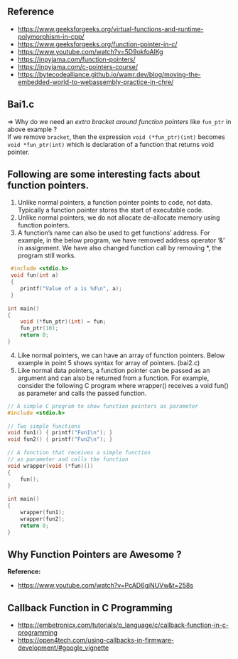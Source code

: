 ## Reference
- https://www.geeksforgeeks.org/virtual-functions-and-runtime-polymorphism-in-cpp/ <br>
- https://www.geeksforgeeks.org/function-pointer-in-c/
- https://www.youtube.com/watch?v=5D9okfoAlKg
- https://inpyjama.com/function-pointers/
- https://inpyjama.com/c-pointers-course/
- https://bytecodealliance.github.io/wamr.dev/blog/moving-the-embedded-world-to-webassembly-practice-in-chre/
  
## Bai1.c
 => Why do we need an *extra bracket around function pointers* like `fun_ptr` in above example ? <br>
 If we remove `bracket`, then the expression `void (*fun_ptr)(int)` becomes `void *fun_ptr(int)` which is declaration of a function that returns void pointer.
 
## Following are some interesting facts about function pointers.
1) Unlike normal pointers, a function pointer points to code, not data. Typically a function pointer stores the start of executable code.
2) Unlike normal pointers, we do not allocate de-allocate memory using function pointers.
3) A function’s name can also be used to get functions’ address. For example, in the below program, we have removed address operator ‘&’ in assignment. We have also changed function call by removing \*, the program still works. <br>

~~~cpp
 #include <stdio.h>
 void fun(int a)
 {
    printf("Value of a is %d\n", a);
 }
  
int main()
{ 
    void (*fun_ptr)(int) = fun; 
    fun_ptr(10);  
    return 0;
}
~~~
4) Like normal pointers, we can have an array of function pointers. Below example in point 5 shows syntax for array of pointers. (bai2.c)
5) Like normal data pointers, a function pointer can be passed as an argument and can also be returned from a function. For example, consider the following C program where wrapper() receives a void fun() as parameter and calls the passed function.
~~~cpp
// A simple C program to show function pointers as parameter
#include <stdio.h>
  
// Two simple functions
void fun1() { printf("Fun1\n"); }
void fun2() { printf("Fun2\n"); }
  
// A function that receives a simple function
// as parameter and calls the function
void wrapper(void (*fun)())
{
    fun();
}
  
int main()
{
    wrapper(fun1);
    wrapper(fun2);
    return 0;
}
~~~

## Why Function Pointers are Awesome ?
**Reference:**
- https://www.youtube.com/watch?v=PcAD6gjNUVw&t=258s

## Callback Function in C Programming
- https://embetronicx.com/tutorials/p_language/c/callback-function-in-c-programming
- https://open4tech.com/using-callbacks-in-firmware-development/#google_vignette
